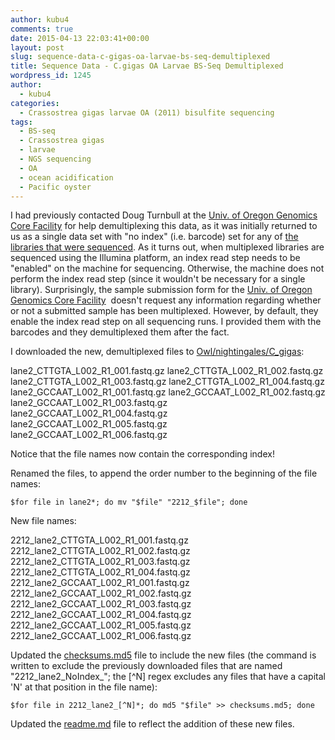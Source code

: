 ```yaml
---
author: kubu4
comments: true
date: 2015-04-13 22:03:41+00:00
layout: post
slug: sequence-data-c-gigas-oa-larvae-bs-seq-demultiplexed
title: Sequence Data - C.gigas OA Larvae BS-Seq Demultiplexed
wordpress_id: 1245
author:
  - kubu4
categories:
  - Crassostrea gigas larvae OA (2011) bisulfite sequencing
tags:
  - BS-seq
  - Crassostrea gigas
  - larvae
  - NGS sequencing
  - OA
  - ocean acidification
  - Pacific oyster
---
```


I had previously contacted Doug Turnbull at the [Univ. of Oregon Genomics Core Facility](http://gcf.uoregon.edu:8080/) for help demultiplexing this data, as it was initially returned to us as a single data set with "no index" (i.e. barcode) set for any of [the libraries that were sequenced](2015/03/19/sequencing-data-c-gigas-larvae-oa.html). As it turns out, when multiplexed libraries are sequenced using the Illumina platform, an index read step needs to be "enabled" on the machine for sequencing. Otherwise, the machine does not perform the index read step (since it wouldn't be necessary for a single library). Surprisingly, the sample submission form for the [Univ. of Oregon Genomics Core Facility](http://gcf.uoregon.edu:8080/)  doesn't request any information regarding whether or not a submitted sample has been multiplexed. However, by default, they enable the index read step on all sequencing runs. I provided them with the barcodes and they demultiplexed them after the fact.

I downloaded the new, demultiplexed files to [Owl/nightingales/C_gigas](http://owl.fish.washington.edu/nightingales/C_gigas/):

lane2_CTTGTA_L002_R1_001.fastq.gz
lane2_CTTGTA_L002_R1_002.fastq.gz
lane2_CTTGTA_L002_R1_003.fastq.gz
lane2_CTTGTA_L002_R1_004.fastq.gz
lane2_GCCAAT_L002_R1_001.fastq.gz
lane2_GCCAAT_L002_R1_002.fastq.gz
lane2_GCCAAT_L002_R1_003.fastq.gz
lane2_GCCAAT_L002_R1_004.fastq.gz
lane2_GCCAAT_L002_R1_005.fastq.gz
lane2_GCCAAT_L002_R1_006.fastq.gz

Notice that the file names now contain the corresponding index!

Renamed the files, to append the order number to the beginning of the file names:

`$for file in lane2*; do mv "$file" "2212_$file"; done`

New file names:

2212_lane2_CTTGTA_L002_R1_001.fastq.gz
2212_lane2_CTTGTA_L002_R1_002.fastq.gz
2212_lane2_CTTGTA_L002_R1_003.fastq.gz
2212_lane2_CTTGTA_L002_R1_004.fastq.gz
2212_lane2_GCCAAT_L002_R1_001.fastq.gz
2212_lane2_GCCAAT_L002_R1_002.fastq.gz
2212_lane2_GCCAAT_L002_R1_003.fastq.gz
2212_lane2_GCCAAT_L002_R1_004.fastq.gz
2212_lane2_GCCAAT_L002_R1_005.fastq.gz
2212_lane2_GCCAAT_L002_R1_006.fastq.gz

Updated the [checksums.md5](http://owl.fish.washington.edu/nightingales/C_gigas/checksums.md5) file to include the new files (the command is written to exclude the previously downloaded files that are named "2212_lane2_NoIndex_"; the [^N] regex excludes any files that have a capital 'N' at that position in the file name):

`$for file in 2212_lane2_[^N]*; do md5 "$file" >> checksums.md5; done`

Updated the [readme.md](http://owl.fish.washington.edu/nightingales/C_gigas/readme.md) file to reflect the addition of these new files.
